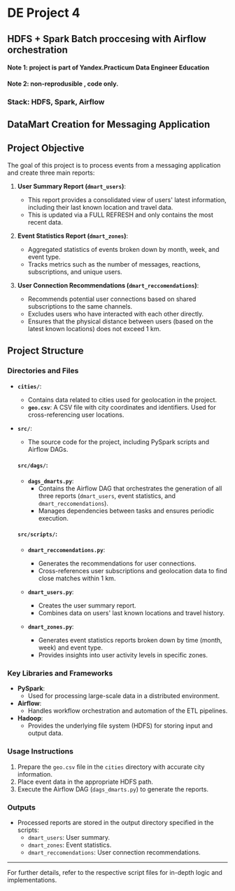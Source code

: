 # DE Project 4

## HDFS + Spark Batch proccesing with Airflow orchestration

#### Note 1: project is part of Yandex.Practicum Data Engineer Education
#### Note 2: non-reprodusible , code only.

### Stack: HDFS, Spark, Airflow

## DataMart Creation for Messaging Application

## Project Objective
The goal of this project is to process events from a messaging application and create three main reports:
1. **User Summary Report (`dmart_users`)**:
   - This report provides a consolidated view of users' latest information, including their last known location and travel data.
   - This is updated via a FULL REFRESH and only contains the most recent data.

2. **Event Statistics Report (`dmart_zones`)**:
   - Aggregated statistics of events broken down by month, week, and event type.
   - Tracks metrics such as the number of messages, reactions, subscriptions, and unique users.

3. **User Connection Recommendations (`dmart_reccomendations`)**:
   - Recommends potential user connections based on shared subscriptions to the same channels.
   - Excludes users who have interacted with each other directly.
   - Ensures that the physical distance between users (based on the latest known locations) does not exceed 1 km.
   
## Project Structure

### Directories and Files
- **`cities/`**:
  - Contains data related to cities used for geolocation in the project.
  - **`geo.csv`**: A CSV file with city coordinates and identifiers. Used for cross-referencing user locations.

- **`src/`**:
  - The source code for the project, including PySpark scripts and Airflow DAGs.

  #### `src/dags/`:
  - **`dags_dmarts.py`**:
    - Contains the Airflow DAG that orchestrates the generation of all three reports (`dmart_users`, event statistics, and `dmart_reccomendations`).
    - Manages dependencies between tasks and ensures periodic execution.

  #### `src/scripts/`:
  - **`dmart_reccomendations.py`**:
    - Generates the recommendations for user connections.
    - Cross-references user subscriptions and geolocation data to find close matches within 1 km.

  - **`dmart_users.py`**:
    - Creates the user summary report.
    - Combines data on users' last known locations and travel history.

  - **`dmart_zones.py`**:
    - Generates event statistics reports broken down by time (month, week) and event type.
    - Provides insights into user activity levels in specific zones.

### Key Libraries and Frameworks
- **PySpark**:
  - Used for processing large-scale data in a distributed environment.
- **Airflow**:
  - Handles workflow orchestration and automation of the ETL pipelines.
- **Hadoop**:
  - Provides the underlying file system (HDFS) for storing input and output data.

### Usage Instructions
1. Prepare the `geo.csv` file in the `cities` directory with accurate city information.
2. Place event data in the appropriate HDFS path.
3. Execute the Airflow DAG (`dags_dmarts.py`) to generate the reports.

### Outputs
- Processed reports are stored in the output directory specified in the scripts:
  - `dmart_users`: User summary.
  - `dmart_zones`: Event statistics.
  - `dmart_reccomendations`: User connection recommendations.

---

For further details, refer to the respective script files for in-depth logic and implementations.